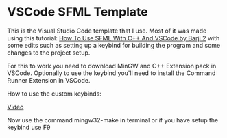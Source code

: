 # VSCode SFML Template

This is the Visual Studio Code template that I use. Most of it was made using this tutorial:
[How To Use SFML With C++ And VSCode by Barji 2](https://www.youtube.com/watch?v=ttYspMwzV8w)
with some edits such as setting up a keybind for building the program and some changes to the project setup.

For this to work you need to download MinGW and C++ Extension pack in VSCode. Optionally to use the keybind you'll need to install the Command Runner Extension in VSCode.

How to use the custom keybinds:

[Video](https://www.youtube.com/watch?v=VCgRzknFoeM)

Now use the command mingw32-make in terminal or if you have setup the keybind use F9
